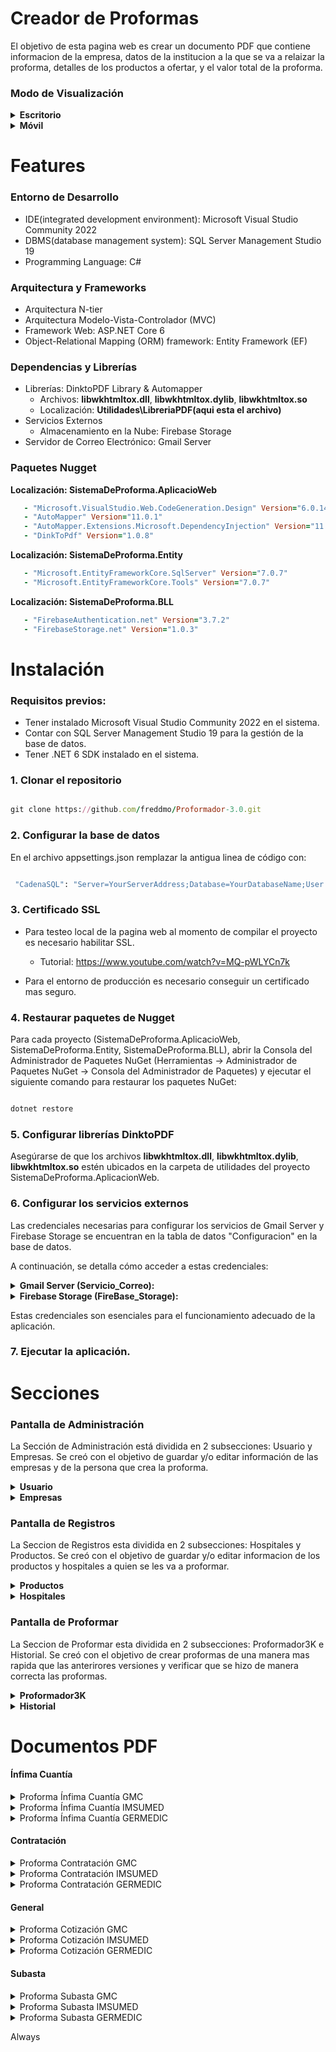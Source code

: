 # Creador de Proformas

El objetivo de esta pagina web es crear un documento PDF que contiene informacion de la empresa, datos de la institucion a la que se va a relaizar la proforma, detalles de los productos a ofertar, y el valor total de la proforma. 


### Modo de Visualización


<details>
<summary><strong>Escritorio</strong></summary>

![1 - Pantalla de Inicio](https://github.com/freddmo/Proformador-3.0/assets/70821494/7707e7da-e04b-4b7d-af1e-210e7306eeef)
</details>

<details>
<summary><strong>Móvil</strong></summary>

![15 - Movil Pantalla de Inicio con barra de opciones](https://github.com/freddmo/Proformador-3.0/assets/70821494/3dcc0191-1f51-4872-b92d-8a10ab0fe4bd)
</details>

# Features

### Entorno de Desarrollo

- IDE(integrated development environment): Microsoft Visual Studio Community 2022
- DBMS(database management system): SQL Server Management Studio 19
- Programming Language: C#
### Arquitectura y Frameworks
-   Arquitectura N-tier
-   Arquitectura Modelo-Vista-Controlador (MVC)
-   Framework Web: ASP.NET Core 6
- Object-Relational Mapping (ORM) framework: Entity Framework (EF)
### Dependencias y Librerías
-   Librerías: DinktoPDF Library & Automapper
      -   Archivos: **libwkhtmltox.dll**, **libwkhtmltox.dylib**, **libwkhtmltox.so**
      -   Localización: **Utilidades\LibreriaPDF\(aqui esta el archivo)**
-   Servicios Externos
      -   Almacenamiento en la Nube: Firebase Storage
-   Servidor de Correo Electrónico: Gmail Server

### Paquetes Nugget
**Localización: SistemaDeProforma.AplicacioWeb**

```ruby
   - "Microsoft.VisualStudio.Web.CodeGeneration.Design" Version="6.0.14"
   - "AutoMapper" Version="11.0.1"
   - "AutoMapper.Extensions.Microsoft.DependencyInjection" Version="11.0.0"
   - "DinkToPdf" Version="1.0.8"
```

**Localización: SistemaDeProforma.Entity** 

```ruby
   - "Microsoft.EntityFrameworkCore.SqlServer" Version="7.0.7" 
   - "Microsoft.EntityFrameworkCore.Tools" Version="7.0.7"
```

**Localización: SistemaDeProforma.BLL**

```ruby
   - "FirebaseAuthentication.net" Version="3.7.2"
   - "FirebaseStorage.net" Version="1.0.3"
```

# Instalación
### **Requisitos previos:**

 - Tener instalado Microsoft Visual Studio Community 2022 en el sistema.
 - Contar con SQL Server Management Studio 19 para la gestión de la base de datos.
 - Tener .NET 6 SDK instalado en el sistema.

### **1. Clonar el repositorio**
```ruby

git clone https://github.com/freddmo/Proformador-3.0.git

```
### **2. Configurar la base de datos**
    
 En el archivo appsettings.json remplazar la antigua linea de código con:
```ruby

 "CadenaSQL": "Server=YourServerAddress;Database=YourDatabaseName;User Id=YourUsername;Password=YourPassword;TrustServerCertificate=true;MultipleActiveResultSets=true"

```
### **3. Certificado SSL**
  - Para testeo local de la pagina web al momento de compilar el proyecto es necesario habilitar SSL.
    
     -  Tutorial: https://www.youtube.com/watch?v=MQ-pWLYCn7k
  - Para el entorno de producción es necesario conseguir un certificado mas seguro.
    
### **4. Restaurar paquetes de Nugget**
   
Para cada proyecto (SistemaDeProforma.AplicacioWeb, SistemaDeProforma.Entity, SistemaDeProforma.BLL), abrir la Consola del Administrador de Paquetes NuGet (Herramientas -> Administrador de Paquetes NuGet ->       Consola del Administrador de Paquetes) y ejecutar el siguiente comando para restaurar los paquetes NuGet:
```ruby

dotnet restore

```
### **5. Configurar librerías DinktoPDF**
   
Asegúrarse de que los archivos **libwkhtmltox.dll**, **libwkhtmltox.dylib**, **libwkhtmltox.so** estén ubicados en la carpeta de utilidades del proyecto SistemaDeProforma.AplicacionWeb.

### **6. Configurar los servicios externos**
   
Las credenciales necesarias para configurar los servicios de Gmail Server y Firebase Storage se encuentran en la tabla de datos "Configuracion" en la base de datos.

A continuación, se detalla cómo acceder a estas credenciales:

<details>
 <summary><b>Gmail Server (Servicio_Correo):</b></summary>
- **correo:** Correo electrónico de la cuenta de Gmail que se utilizará para enviar correos electrónicos.
- **clave:** Contraseña de la cuenta de Gmail asociada al correo electrónico.
- **alias:** Alias o nombre de la cuenta de correo.
- **host:** Host SMTP de Gmail (smtp.gmail.com).
- **puerto:** Puerto SMTP de Gmail (587 por defecto).

</details>

<details>
 <summary><b>Firebase Storage (FireBase_Storage):</b></summary>

- email: Correo electrónico de la cuenta de Firebase Storage.
- clave: Clave de la cuenta de Firebase Storage.
- ruta: Ruta del proyecto de Firebase Storage.
- api_key: Clave de API de Firebase Storage.
- carpeta_usuario: Nombre de la carpeta para almacenar imágenes de usuario en Firebase Storage.
- carpeta_producto: Nombre de la carpeta para almacenar imágenes de producto en Firebase Storage.
- carpeta_logo: Nombre de la carpeta para almacenar imágenes de logo en Firebase Storage.

</details>


Estas credenciales son esenciales para el funcionamiento adecuado de la aplicación. 

### **7. Ejecutar la aplicación.**
   
# Secciones

### Pantalla de Administración

La Sección de Administración está dividida en 2 subsecciones: Usuario y Empresas. Se creó con el objetivo de guardar y/o editar información de las empresas y de la persona que crea la proforma.

<details>
<summary><strong>Usuario</strong></summary>

Esta subsección contiene la lista de usuarios creados.
Solo el usuario con rol de administrador tiene acceso a la lista de usuarios. Él tiene la capacidad de añadir o quitar roles a un empleado y, consecuentemente, permitir o denegar su acceso a la página web.

- Version Escritorio

   ![5 - Pantalla Usuario](https://github.com/freddmo/Proformador-3.0/assets/70821494/41a5a909-5159-4127-a1ea-fa5b8300a8a1)

- Version Móvil

    --Insertar aquí imagen #20 y #25 --
</details>

<details>
<summary><strong>Empresas</strong></summary>

Esta subsección contiene información de las 3 empresas: GMC, IMSUMED, GERMEDIC. La información de cada empresa será usada en las proformas creadas.

- Version Escritorio

    ![6 - Pantalla Empresas](https://github.com/freddmo/Proformador-3.0/assets/70821494/e07269a2-3026-4254-af64-1590725bc618)

- Version Móvil

    --Crear una imagen --
</details>


### Pantalla de Registros
La Seccion de Registros esta dividida en 2 subsecciones: Hospitales y Productos. Se creó con el objetivo de guardar y/o editar informacion de los productos y hospitales a quien se les va a proformar.

<details>
<summary><strong>Productos</strong></summary>
    
Esta subseccion contiene la lista de productos creados.

Cada regitro de un producto contiene:
Nombre del medicamento
Forma Farmaceutica
Concentracion
Presentación
CUM: Se obtiene buscando en google "Ficha tecnica medicamento"
CPC: Se obtiene en la proforma o en google "CPC medicamentos"
IVA: A menos que se indique, siempre se pone cero.

- Version Escritorio

    ![8 - Pantalla Medicamentos](https://github.com/freddmo/Proformador-3.0/assets/70821494/87eba827-01b4-4c3f-89e6-113eced9865d)
    ![13 - Registro de producto](https://github.com/freddmo/Proformador-3.0/assets/70821494/b21bfd49-5bf1-428e-8881-314061f565ec)
  
- Version Móvil

    ![21 - movil pantalla productos](https://github.com/freddmo/Proformador-3.0/assets/70821494/53f8d7c3-1da3-4ed0-98c9-2e08d651d8ca)
    ![27 - movil registro de productos](https://github.com/freddmo/Proformador-3.0/assets/70821494/1eda2074-bc63-498f-880c-94a5dd07a67f)
</details>

<details>
<summary><strong>Hospitales</strong></summary>
Esta subseccion contiene la lista de hospitales registrados. 

Cada registro contiene:
RUC
Razon Social(Hospital)
Dirección
Canton

- Version Escritorio

    ![7 - Pantalla Hospitales](https://github.com/freddmo/Proformador-3.0/assets/70821494/bcc32ae7-df03-4a9d-a364-a8c8d3ee257c)
    ![12 - Registro de Hospital](https://github.com/freddmo/Proformador-3.0/assets/70821494/e0fd78c5-fb3c-4ec7-8578-16eb32f2d9a6)


- Version Móvil

    ![22 - movil pantalla hospitales](https://github.com/freddmo/Proformador-3.0/assets/70821494/a6257c9b-384d-446a-a06f-4a65e41eb7cc)
bd2-8623-6e196baf8617)
    ![26 - movil registro de hospital](https://github.com/freddmo/Proformador-3.0/assets/70821494/ce185d4f-0864-4174-974e-412e1d6aef41)

</details>

### Pantalla de Proformar
La Seccion de Proformar esta dividida en 2 subsecciones: Proformador3K e Historial. Se creó con el objetivo de crear proformas de una manera mas rapida que las anterirores versiones y verificar que se hizo de manera correcta las proformas.

<details>
<summary><strong>Proformador3K</strong></summary>
Esta subseccion se ayuda de los hospitales y productos ya registrados. Incluye un boton para rellenar la tabla y otras entradas de texto.


- Version Escritorio

    --Insertar aqui video --

- Version Móvil

    --Insertar aqui video --
</details>

<details>
<summary><strong>Historial</strong></summary>
Esta subseccion contiene las proformas creadas. Los filtros para buscar proformas son: Empresas, Hospitales, Fechas, numero de infima cuantia y proforma.  


- Version Escritorio

    --Insertar aqui video --

- Version Móvil

    --Insertar aqui video --
</details>

# Documentos PDF

#### Ínfima Cuantía
<details>
  <summary>Proforma Ínfima Cuantía GMC</summary>
   
  ![IC GMC](https://github.com/freddmo/Proformador-3.0/assets/70821494/9fee3e53-5403-4d70-a1e5-0e4f6609c0a4)
</details>




<details>
  <summary>Proforma Ínfima Cuantía IMSUMED</summary>
   
  ![IC IMSUMED](https://github.com/freddmo/Proformador-3.0/assets/70821494/6d3838b3-2205-4d76-b280-c19aaf8be703)
</details>

<details>
  <summary>Proforma Ínfima Cuantía GERMEDIC</summary>
   
  ![IC GERMEDIC](https://github.com/freddmo/Proformador-3.0/assets/70821494/a0279bc8-83b7-4a56-9bbb-1a058f0a992f)
</details>

#### Contratación
<details>
  <summary>Proforma Contratación GMC</summary>
  
   ![Contratacion GMC](https://github.com/freddmo/Proformador-3.0/assets/70821494/9d3784fc-ba76-43f0-9af0-ea01821b19df)
</details>

<details>
  <summary>Proforma Contratación IMSUMED</summary>
  
   ![Contratacion IMSUMED](https://github.com/freddmo/Proformador-3.0/assets/70821494/ed1f1fe2-8f0a-4ec4-82a3-c27633150005)
</details>

<details>
  <summary>Proforma Contratación GERMEDIC</summary>
  
  ![COntratacion GERMEDIC](https://github.com/freddmo/Proformador-3.0/assets/70821494/92e7fe20-d168-454a-8f1a-d00bd938398c)

</details>

#### General
<details>
  <summary>Proforma Cotización GMC</summary>
   
  ![Cotizacion GMC](https://github.com/freddmo/Proformador-3.0/assets/70821494/5e54cc18-7f62-40ff-bc53-a3aae1815ade)
   
</details>

<details>
  <summary>Proforma Cotización IMSUMED</summary>
 
   ![Cotizacion IMSUMED](https://github.com/freddmo/Proformador-3.0/assets/70821494/c0ee99fc-ff66-49e0-9758-5e04334afa00)
</details>

<details>
  <summary>Proforma Cotización GERMEDIC</summary>

![Cotizacion GERMEDIC](https://github.com/freddmo/Proformador-3.0/assets/70821494/4e715772-57ac-4fa6-988b-52ee3a31a909)

</details>

#### Subasta
<details>
  <summary>Proforma Subasta GMC</summary>
  
   ![Subasta GMC](https://github.com/freddmo/Proformador-3.0/assets/70821494/000122ee-deff-414f-ae0b-7588c5f5b7d0)
</details>

<details>
  <summary>Proforma Subasta IMSUMED</summary>
  
   ![Subasta IMSUMED](https://github.com/freddmo/Proformador-3.0/assets/70821494/f631f4ae-8ad8-4444-a781-b93c32105a60)
</details>

<details>
  <summary>Proforma Subasta GERMEDIC</summary>
  
   ![Subasta GERMEDIC](https://github.com/freddmo/Proformador-3.0/assets/70821494/8526c8d1-41c3-4b22-a8fd-4d343be80836)
    
</details>







   <CopyToOutputDirectory>Always</CopyToOutputDirectory>
 </None>



